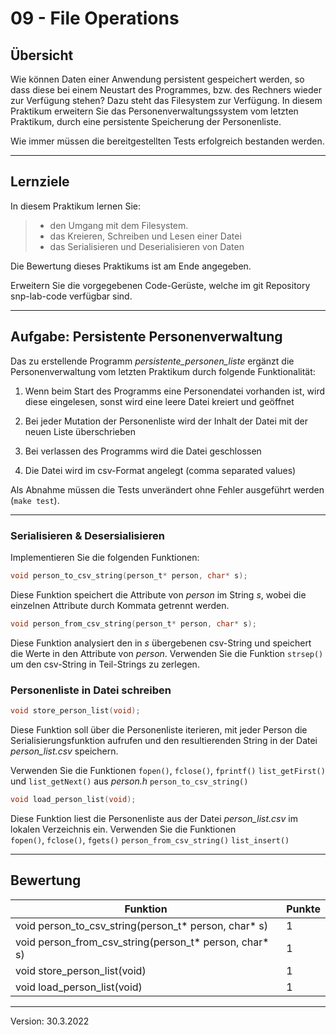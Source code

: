 # 09 - File Operations

## Übersicht 
 Wie können Daten einer Anwendung persistent gespeichert werden, so dass diese bei einem Neustart des Programmes, bzw. des Rechners wieder zur Verfügung stehen? Dazu steht das Filesystem zur Verfügung. In diesem Praktikum erweitern Sie das Personenverwaltungssystem vom letzten Praktikum, durch eine persistente Speicherung der Personenliste.

 Wie immer müssen die bereitgestellten Tests erfolgreich bestanden werden.
___

## Lernziele
In diesem Praktikum lernen Sie:
	
> - den Umgang mit dem Filesystem.
> - das Kreieren, Schreiben und Lesen einer Datei
> - das Serialisieren und Deserialisieren von Daten


Die Bewertung dieses Praktikums ist am Ende angegeben.

Erweitern Sie die vorgegebenen Code-Gerüste, welche im git Repository snp-lab-code verfügbar sind.
___

## Aufgabe: Persistente Personenverwaltung 

Das zu erstellende Programm *persistente\_personen\_liste* ergänzt die Personenverwaltung vom letzten Praktikum durch folgende Funktionalität:


1.	Wenn beim Start des Programms eine Personendatei vorhanden ist, wird diese eingelesen, sonst wird eine leere Datei kreiert und geöffnet

2.	Bei jeder Mutation der Personenliste wird der Inhalt der Datei mit der neuen Liste überschrieben

3.	Bei verlassen des Programms wird die Datei geschlossen

4.	Die Datei wird im csv-Format angelegt (comma separated values) 

Als Abnahme müssen die Tests unverändert ohne Fehler ausgeführt werden (`make test`).


___

### Serialisieren & Desersialisieren 

Implementieren Sie die folgenden Funktionen:


```c
void person_to_csv_string(person_t* person, char* s);
```

Diese Funktion speichert die Attribute von *person* im String *s*, wobei die einzelnen Attribute durch Kommata getrennt werden. 


```c
void person_from_csv_string(person_t* person, char* s);
```

Diese Funktion analysiert den in *s* übergebenen csv-String und speichert die Werte in den Attribute von *person*.
Verwenden Sie die Funktion `strsep()` um den csv-String in Teil-Strings zu zerlegen.
		
### Personenliste in Datei schreiben 

```c
void store_person_list(void);
```

Diese Funktion soll über die Personenliste iterieren, mit jeder Person die Serialisierungsfunktion aufrufen und den resultierenden String in der Datei *person_list.csv* speichern.
	   
Verwenden Sie die Funktionen 
`fopen()`, `fclose()`, `fprintf()`
`list_getFirst()` und `list_getNext()` aus *person.h* `person_to_csv_string()`

```c
void load_person_list(void);
```
		 
Diese Funktion liest die Personenliste aus der Datei *person_list.csv* im lokalen Verzeichnis ein.
Verwenden Sie die Funktionen      
`fopen()`, `fclose()`, `fgets()`
`person_from_csv_string()`
`list_insert()`
			
    


___

## Bewertung 

| Funktion | Punkte |
| -- | -- |
| void person_to_csv_string(person_t* person, char* s) | 1 |
| void person_from_csv_string(person_t* person, char* s) | 1 |
| void store_person_list(void) | 1 |
| void load_person_list(void) | 1 |
___
Version: 30.3.2022


